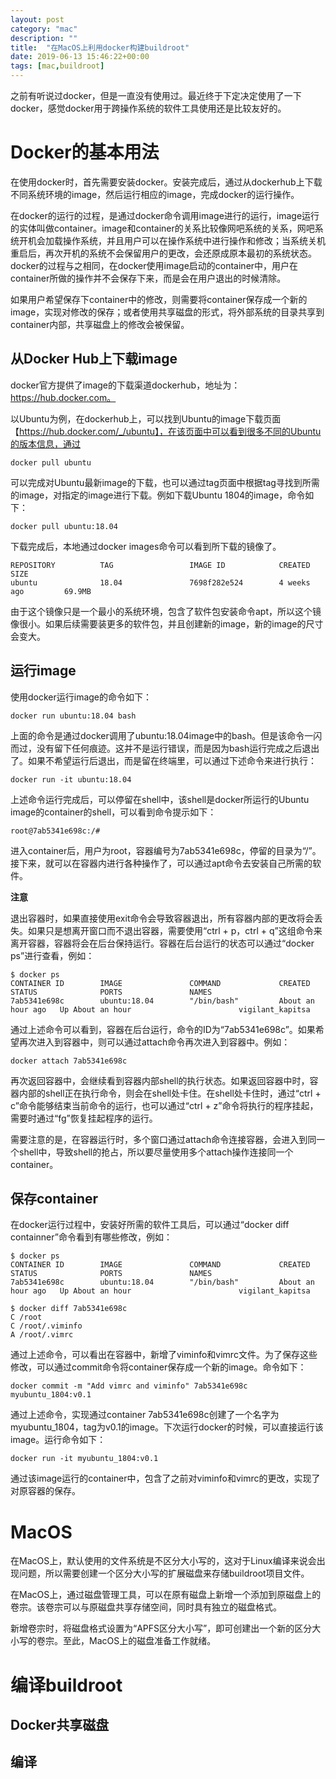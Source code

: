 ```yaml
---
layout: post
category: "mac"
description: ""
title:  "在MacOS上利用docker构建buildroot"
date: 2019-06-13 15:46:22+00:00
tags: [mac,buildroot]
---
```


之前有听说过docker，但是一直没有使用过。最近终于下定决定使用了一下docker，感觉docker用于跨操作系统的软件工具使用还是比较友好的。

# Docker的基本用法

在使用docker时，首先需要安装docker。安装完成后，通过从dockerhub上下载不同系统环境的image，然后运行相应的image，完成docker的运行操作。

在docker的运行的过程，是通过docker命令调用image进行的运行，image运行的实体叫做container。image和container的关系比较像网吧系统的关系，网吧系统开机会加载操作系统，并且用户可以在操作系统中进行操作和修改；当系统关机重启后，再次开机的系统不会保留用户的更改，会还原成原本最初的系统状态。docker的过程与之相同，在docker使用image启动的container中，用户在container所做的操作并不会保存下来，而是会在用户退出的时候清除。

如果用户希望保存下container中的修改，则需要将container保存成一个新的image，实现对修改的保存；或者使用共享磁盘的形式，将外部系统的目录共享到container内部，共享磁盘上的修改会被保留。

## 从Docker Hub上下载image

docker官方提供了image的下载渠道dockerhub，地址为：https://hub.docker.com。

以Ubuntu为例，在dockerhub上，可以找到Ubuntu的image下载页面【https://hub.docker.com/_/ubuntu】，在该页面中可以看到很多不同的Ubuntu的版本信息，通过

```
docker pull ubuntu
```

可以完成对Ubuntu最新image的下载，也可以通过tag页面中根据tag寻找到所需的image，对指定的image进行下载。例如下载Ubuntu 1804的image，命令如下：

```
docker pull ubuntu:18.04
```

下载完成后，本地通过docker images命令可以看到所下载的镜像了。

```
REPOSITORY          TAG                 IMAGE ID            CREATED             SIZE
ubuntu              18.04               7698f282e524        4 weeks ago         69.9MB
```

由于这个镜像只是一个最小的系统环境，包含了软件包安装命令apt，所以这个镜像很小。如果后续需要装更多的软件包，并且创建新的image，新的image的尺寸会变大。

## 运行image

使用docker运行image的命令如下：

```
docker run ubuntu:18.04 bash
```

上面的命令是通过docker调用了ubuntu:18.04image中的bash。但是该命令一闪而过，没有留下任何痕迹。这并不是运行错误，而是因为bash运行完成之后退出了。如果不希望运行后退出，而是留在终端里，可以通过下述命令来进行执行：

```
docker run -it ubuntu:18.04
```

上述命令运行完成后，可以停留在shell中，该shell是docker所运行的Ubuntu image的container的shell，可以看到命令提示如下：

```
root@7ab5341e698c:/# 
```

进入container后，用户为root，容器编号为7ab5341e698c，停留的目录为“/”。接下来，就可以在容器内进行各种操作了，可以通过apt命令去安装自己所需的软件。

**注意**

退出容器时，如果直接使用exit命令会导致容器退出，所有容器内部的更改将会丢失。如果只是想离开窗口而不退出容器，需要使用“ctrl + p，ctrl + q”这组命令来离开容器，容器将会在后台保持运行。容器在后台运行的状态可以通过“docker ps”进行查看，例如：

```
$ docker ps
CONTAINER ID        IMAGE               COMMAND             CREATED             STATUS              PORTS               NAMES
7ab5341e698c        ubuntu:18.04        "/bin/bash"         About an hour ago   Up About an hour                        vigilant_kapitsa
```

通过上述命令可以看到，容器在后台运行，命令的ID为“7ab5341e698c”。如果希望再次进入到容器中，则可以通过attach命令再次进入到容器中。例如：

```
docker attach 7ab5341e698c
```

再次返回容器中，会继续看到容器内部shell的执行状态。如果返回容器中时，容器内部的shell正在执行命令，则会在shell处卡住。在shell处卡住时，通过“ctrl + c”命令能够结束当前命令的运行，也可以通过“ctrl + z”命令将执行的程序挂起，需要时通过“fg”恢复挂起程序的运行。

需要注意的是，在容器运行时，多个窗口通过attach命令连接容器，会进入到同一个shell中，导致shell的抢占，所以要尽量使用多个attach操作连接同一个container。

## 保存container

在docker运行过程中，安装好所需的软件工具后，可以通过“docker diff containner”命令看到有哪些修改，例如：

```
$ docker ps
CONTAINER ID        IMAGE               COMMAND             CREATED             STATUS              PORTS               NAMES
7ab5341e698c        ubuntu:18.04        "/bin/bash"         About an hour ago   Up About an hour                        vigilant_kapitsa

$ docker diff 7ab5341e698c
C /root
C /root/.viminfo
A /root/.vimrc
```

通过上述命令，可以看出在容器中，新增了viminfo和vimrc文件。为了保存这些修改，可以通过commit命令将container保存成一个新的image。命令如下：

```
docker commit -m "Add vimrc and viminfo" 7ab5341e698c myubuntu_1804:v0.1
```

通过上述命令，实现通过container 7ab5341e698c创建了一个名字为myubuntu_1804，tag为v0.1的image。下次运行docker的时候，可以直接运行该image。运行命令如下：

```
docker run -it myubuntu_1804:v0.1
```

通过该image运行的container中，包含了之前对viminfo和vimrc的更改，实现了对原容器的保存。

# MacOS

在MacOS上，默认使用的文件系统是不区分大小写的，这对于Linux编译来说会出现问题，所以需要创建一个区分大小写的扩展磁盘来存储buildroot项目文件。

在MacOS上，通过磁盘管理工具，可以在原有磁盘上新增一个添加到原磁盘上的卷宗。该卷宗可以与原磁盘共享存储空间，同时具有独立的磁盘格式。

新增卷宗时，将磁盘格式设置为“APFS区分大小写”，即可创建出一个新的区分大小写的卷宗。至此，MacOS上的磁盘准备工作就绪。

# 编译buildroot



## Docker共享磁盘

## 编译



